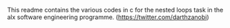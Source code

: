 This readme contains the various codes in c for the nested loops task in the alx software engineering programme. (https://twitter.com/darthzanobi)
